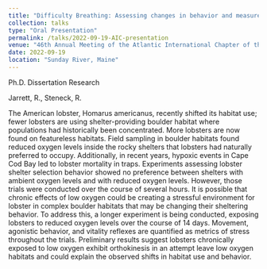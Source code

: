 ```yaml
---
title: "Difficulty Breathing: Assessing changes in behavior and measures of vitality of American lobster at reduced oxygen levels"
collection: talks
type: "Oral Presentation"
permalink: /talks/2022-09-19-AIC-presentation
venue: "46th Annual Meeting of the Atlantic International Chapter of the American Fisheries Society"
date: 2022-09-19
location: "Sunday River, Maine"
---
```


Ph.D. Dissertation Research

Jarrett, R., Steneck, R.

The American lobster, Homarus americanus, recently shifted its habitat use; fewer lobsters are using shelter-providing boulder habitat where populations had historically been concentrated.  More lobsters are now found on featureless habitats. Field sampling in boulder habitats found reduced oxygen levels inside the rocky shelters that lobsters had naturally preferred to occupy. Additionally, in recent years, hypoxic events in Cape Cod Bay led to lobster mortality in traps. Experiments assessing lobster shelter selection behavior showed no preference between shelters with ambient oxygen levels and with reduced oxygen levels. However, those trials were conducted over the course of several hours. It is possible that chronic effects of low oxygen could be creating a stressful environment for lobster in complex boulder habitats that may be changing their sheltering behavior. To address this, a longer experiment is being conducted, exposing lobsters to reduced oxygen levels over the course of 14 days. Movement, agonistic behavior, and vitality reflexes are quantified as metrics of stress throughout the trials. Preliminary results suggest lobsters chronically exposed to low oxygen exhibit orthokinesis in an attempt leave low oxygen habitats and could explain the observed shifts in habitat use and behavior.
